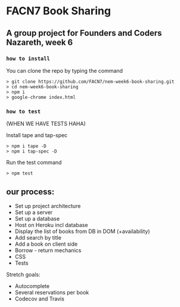 # FACN7 Book Sharing
## A group project for Founders and Coders Nazareth, week 6

### `how to install`

You can clone the repo by typing the command

```console
> git clone https://github.com/FACN7/nem-week6-book-sharing.git
> cd nem-week6-book-sharing
> npm i
> google-chrome index.html
```
### `how to test`

(WHEN WE HAVE TESTS HAHA)

Install tape and tap-spec

```console
> npm i tape -D
> npm i tap-spec -D
```

Run the test command

```console
> npm test
```


## our process:

* Set up project architecture
* Set up a server
* Set up a database
* Host on Heroku incl database
* Display the list of books from DB in DOM (+availability)
* Add search by title
* Add a book on client side
* Borrow  - return mechanics 
* CSS
* Tests

Stretch goals:

* Autocomplete
* Several reservations per book
* Codecov and Travis
